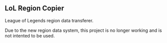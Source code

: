 ## LoL Region Copier
League of Legends region data transferer.

Due to the new region data system, this project is no longer working and is not intented to be used.
